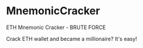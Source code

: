 # MnemonicCracker
ETH Mnemonic Cracker - BRUTE FORCE

Crack ETH wallet and became a millionaire? It's easy!
